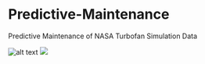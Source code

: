 # Predictive-Maintenance
Predictive Maintenance of NASA Turbofan Simulation Data



  ![alt text](https://assets.bwbx.io/images/users/iqjWHBFdfxIU/ilRo9S2KfRjI/v1/1000x-1.jpg)
  <img src="https://assets.bwbx.io/images/users/iqjWHBFdfxIU/ilRo9S2KfRjI/v1/1000x-1.jpg" scale=0.5>

